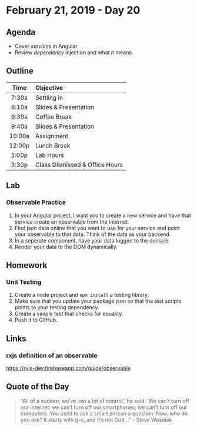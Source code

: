 # February 21, 2019 - Day 20


## Agenda
- Cover *services* in Angular. 
- Review *dependency* injection and what it means. 
## Outline

| Time   | Objective                        |
|:------:|:---------------------------------|
| 7:30a  | Settling in                      |
| 8:10a  | Slides & Presentation            |
| 9:30a  | Coffee Break                     |
| 9:40a  | Slides & Presentation            |
| 10:00a | Assignment                       |
| 12:00p | Lunch Break                      |
| 1:00p  | Lab Hours                        |
| 3:30p  | Class Dismissed & Office Hours   |


## Lab

### Observable Practice

1. In your Angular project, I want you to create a new service and have that service create an observable from the internet. 
2. Find json data online that you want to use for your service and point your observable to that data. Think of the data as your backend.
3. In a seperate component, have your data logged to the console. 
4. Render your data to the DOM dynamically. 

## Homework

### Unit Testing

1. Create a node project and `npm install` a testing library.
2. Make sure that you update your package.json so that the test scripts points to your testing dependency. 
3. Create a simple test that checks for equality. 
4. Push it to GitHub. 



## Links


### rxjs definition of an observable

https://rxjs-dev.firebaseapp.com/guide/observable

## Quote of the Day 
>“All of a sudden, we’ve lost a lot of control,’ he said. ‘We can’t turn off our internet; we can’t turn off our smartphones; we can’t turn off our computers. You used to ask a smart person a question. Now, who do you ask? It starts with g-o, and it’s not God…” - Steve Wozniak

